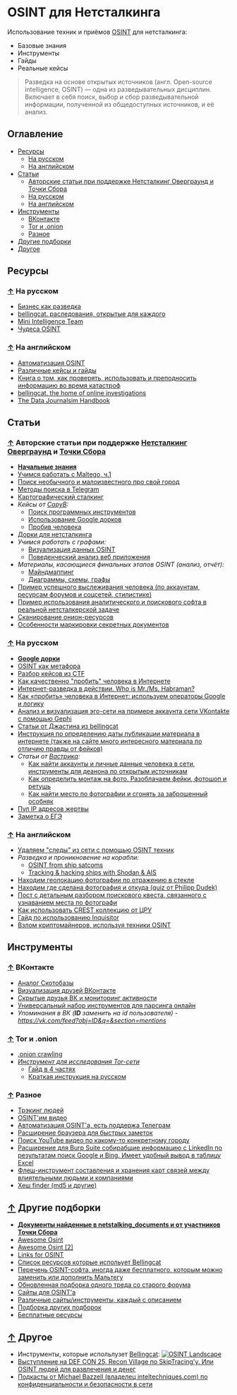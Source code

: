 # OSINT для Нетсталкинга

Использование техник и приёмов [OSINT](https://ru.wikipedia.org/wiki/OSINT) для нетсталкинга: 
- Базовые знания
- Инструменты
- Гайды
- Реальные кейсы

> Разведка на основе открытых источников (англ. Open-source intelligence, OSINT) — одна из разведывательных дисциплин. Включает в себя поиск, выбор и сбор разведывательной информации, полученной из общедоступных источников, и её анализ.


## Оглавление

- [Ресурсы](#Ресурсы)
  - [На русском](#-На-русском)
  - [На английском](#-На-английском)
- [Статьи](#Статьи)
  - [Авторские статьи при поддержке Нетсталкинг Оверграунд и Точки Сбора](#-Авторские-статьи-при-поддержке-Нетсталкинг-Оверграунд-и-Точки-Сбора)
  - [На русском](#-На-русском-1)
  - [На английском](#-На-английском-1)
- [Инструменты](#Инструменты)
  - [ВКонтакте](#-ВКонтакте)
  - [Tor и .onion](#-tor-и-onion)
  - [Разное](#-Разное)
- [Другие подборки](#-Другие-подборки)
- [Другое](#-Другое)


## Ресурсы

### [↑](#Оглавление) На русском

- [Бизнес как разведка](http://hrazvedka.ru)
- [bellingcat. раследования, открытые для каждого](https://ru.bellingcat.com)
- [Mini Intelligence Team](http://minteam.pw/)
- [Чудеса OSINT](https://t.me/russianosint)

### [↑](#Оглавление) На английском

- [Автоматизация OSINT](http://www.automatingosint.com/blog/)
- [Различные кейсы и гайды](https://exposingtheinvisible.org/)
- [Книга о том, как проверять, использовать и преподносить информацию во время катастроф](http://verificationhandbook.com/)
- [bellingcat. the home of online investigations](https://www.bellingcat.com/)
- [The Data Journalsim Handbook](https://datajournalismhandbook.org/)


## Статьи

### [↑](#Оглавление) Авторские статьи при поддержке [Нетсталкинг Оверграунд](https://vk.com/netover) и [Точки Сбора](https://t.me/netstalking)

- [**Начальные знания**](http://telegra.ph/OSINT-chto-ehto-i-chem-nam-polezno-06-24)
- [Учимся работать с Maltego, ч.1](http://telegra.ph/Maltego-priruchaem-12-29)
- [Поиск необычного и малоизвестного про свой город](https://t.me/netstalking_overground/37)
- [Методы поиска в Telegram](http://telegra.ph/Pervye-poiski-v-Telegram-12-09-2)
- [Картографический сталкинг](http://telegra.ph/Kartograficheskij-stalking-12-30)
- _Кейсы от [CapyB](https://t.me/Capy_B):_
  - [Поиск программных инструментов](http://telegra.ph/Pyatiminutnyj-kejs-po-OSINT-1-01-16)
  - [Использование Google дорков](http://telegra.ph/Pyatiminutnyj-kejs-po-OSINT-2-01-16)
  - [Пробив человека](http://telegra.ph/Pyatiminutnyj-kejs-po-OSINT-3-03-12)
- [Дорки для нетсталкинга](http://telegra.ph/Dorki-dlya-netstalkinga-11-15)
- _Учимся работать с графами:_
  - [Визуализация данных OSINT](http://telegra.ph/Rabota-s-grafami-ch1-Vizualizaciya-dannyh-OSINT-04-28)
  - [Поведенческий анализ веб приложения](http://telegra.ph/Rabota-s-grafami-ch2-Povedencheskij-analiz-veb-prilozheniya-04-28)
- _Материалы, касающиеся финальных этапов OSINT (анализ, отчёт):_
  - [Майндмаппинг](http://telegra.ph/Majndmapping-Nashi-znaniya-samye-krasivye-07-15)
  - [Диаграммы, схемы, графы](http://telegra.ph/Diagrammy-shemy-grafy-10-30)
- [Пример успешного выслеживания человека (по аккаунтам, ресурсам форумов и соцсетей, стилистике)](http://telegra.ph/Delo-Bogatova-Kto-takoj-Ajrat-Bashirov-05-02)
- [Пример использования аналитического и поискового софта в реальной нетсталкерской задаче](http://telegra.ph/Oni-vam-ne-novosti-04-16)
- [Сканирование онион-ресурсов](https://t.me/joinchat/AAAAAEmzkfIyn_sWn8oWNQ)
- [Особенности маркировки секретных документов ](https://telegra.ph/O-sekretnyh-dokumentah-01-13)

### [↑](#Оглавление) На русском

- [**Google дорки**](https://habrahabr.ru/post/283210/)
- [OSINT как метафора](https://kiwibyrd.org/2014/12/03/1415/)
- [Разбор кейсов из CTF](https://habrahabr.ru/post/338078/)
- [Как качественно "пробить" человека в Интернете](https://habrahabr.ru/company/echelon/blog/319334/)
- [Интернет-разведка в действии. Who is Mr./Ms. Habraman?](https://habrahabr.ru/company/echelon/blog/320270/)
- [Как «пробить» человека в Интернет: используем операторы Google и логику](https://habrahabr.ru/company/echelon/blog/321754/)
- [Анализ и визуализация эго-сети на примере аккаунта сети VKontakte с помощью Gephi](https://rcsoc.spbu.ru/v-pomoshch-polzovatelyam/433-gephi-analiz-i-vizualizatsiya-ego-seti-na-primere-akkaunta-vkontakte-vk-com.html)
- [Статьи от Джастина из bellingcat](https://ru.bellingcat.com/author/justin-seitz/)
- [Инструкция по определению даты публикации материала в интернете (также на сайте много интересного материала по отличию правды от фейков)](https://www.stopfake.org/kak-uznat-datu-publikatsii-materialov-v-internete/)
- _Статьи от [Вастрика](https://vas3k.ru):_
  - [Как найти аккаунты и личные данные человека в сети, инструменты для деанона по открытым источникам](http://vas3k.ru/blog/389/)
  - [Как определить монтаж на фото. Разоблачаем фейки, фотошоп и ретушь](http://vas3k.ru/blog/390/)
  - [Как найти место по фотографии и сгонять за заброшенный особняк](http://vas3k.ru/blog/388/)
- [Пул IP адресов жертвы](http://telegra.ph/YA-tvoj-IP-vychislyu-03-03)
- [Заметка о ЕГЭ](https://telegra.ph/Zametka-o-EGEH-07-01)

### [↑](#Оглавление) На английском

- [Удаляем "следы" из сети с помощью OSINT техник](https://www.learnallthethings.net/blog/2018/1/23/opting-out-like-a-boss-the-osint-way)
- _Разведка и проникновение на корабли:_
  - [OSINT from ship satcoms](https://www.pentestpartners.com/security-blog/osint-from-ship-satcoms/)
  - [Tracking & hacking ships with Shodan & AIS](https://www.pentestpartners.com/security-blog/tracking-hacking-ships-with-shodan-ais/)
- [Находим геолокацию фотографии по отражению в стекле](https://ioactive.com/glass-reflections-in-pictures-osint-more-accurate-location/)
- [Находим где сделана фотография и откуда (quiz от Philipp Dudek)](https://medium.com/@sector035/quiztime-the-one-that-got-me-started-5a522c76bc89)
- [Пост с детальным разбором поискового квеста, связанного с узнаванием места по фотографи](https://medium.com/@sector035/quiztime-february-28-2018-5a30deeaf4a6)
- [Как использовать CREST коллекцию от ЦРУ](http://www.thephora.net/forum/showthread.php?t=118095)
- [Гайд по использованию Inquisitor](https://penafieljlm.com/2017/07/14/inquisitor/#inquisitor)
- [Взлом криптомайнеров, используя техники OSINT](https://medium.com/@s3yfullah/hacking-cryptocurrency-miners-with-osint-techniques-677bbb3e0157)


## Инструменты

### [↑](#Оглавление) ВКонтакте

- [Аналог Скотобазы](http://bazaman.ru/)
- [Визуализация друзей ВКонтакте](https://www.yasiv.com/vk)
- [Скрытые друзья ВК и мониторинг активности](https://220vk.com/)
- [Универсальный набор инструментов для парсинга онлайн](https://vk.barkov.net/)
- _Упоминания в ВК (**ID** заменить на id пользователя) - https://vk.com/feed?obj=ID&q=&section=mentions_

### [↑](#Оглавление) Tor и .onion

- [.onion crawling](https://github.com/DedSecInside/TorBoT)
- _[Инструмент для исследования Tor-сети](https://github.com/s-rah/onionscan)_
  - [Гайд в 4 частях](https://github.com/BaltimoreChad/pyOnionScan)
  - [Краткая инструкция на русском](https://codeby.net/forum/threads/onionscan.60969/)

### [↑](#Оглавление) Разное

- [Трэкинг людей](https://github.com/boxug/trape)
- [OSINT'им видео](http://www.invid-project.eu/tools-and-services/invid-verification-plugin/)
- [Автоматизация OSINT'а, есть поддержа Телеграм](https://github.com/Te-k/harpoon)
- [Расширение браузера для быстрых заметок](https://mozgi.net/HowTo)
- [Поиск YouTube видео по какому-то конкретному городу](http://youtube.github.io/geo-search-tool/search.html)
- [Расширение для Burp Suite собирабщие информацию с LinkedIn по результатам поиск Google и Bing. Имеет удобный вывод в таблицу Excel](https://github.com/clr2of8/GatherContacts)
- [Флеш-инструмент составления и хранения карт связей между влиятельными людьми и компаниями](http://www.theyrule.net/)
- [Хеш finder (md5 и другие)](http://finder.insidepro.team/)


## [↑](#Оглавление) Другие подборки

- **[Документы найденные в netstalking_documents и от участников Точки Сбора](https://yadi.sk/d/kRpGIR6U3VgmeM)**
- [Awesome Osint](https://github.com/jivoi/awesome-osint)
- [Awesome Osint [2]](https://github.com/Ph055a/awesome_osint)
- [Links for OSINT](http://www.onstrat.com/osint/)
- [Список ресурсов которые испольует Bellingcat](https://docs.google.com/document/d/1BfLPJpRtyq4RFtHJoNpvWQjmGnyVkfE2HYoICKOGguA/edit#)
- [Перечень OSINT-софта, иногда даже бесплатного, которым можно заменить или дополнить Мальтегу](https://pastebin.com/gzELdhgG)
- [Обновленная подборка одного треда со старого форума](https://cryptpad.fr/pad/#/1/view/qigKGaKaCcaVWmUcVCb-6w/KOWWSMpbJwB4CuzPyh0jWIRy3S7MXGqXHiMI5WMMwUQ/)
- [Сайты для OSINT'а](https://midasearch.org/osint-websites/)
- [Различные сайты/инструменты, каждый с описанием](https://tomokodiscovery.com/free-tools-osint-socmint-dark-web-darknet-tor-bitcoin/)
- [Подборка других подборок](https://drive.google.com/drive/folders/0BwyWDQ59jRVGMFp3UnBfeUEzanM)
- [Бесплатные ресурсы](https://www.toddington.com/resources/)


## [↑](#Оглавление) Другое

- Инструменты, которые испольлузет [Bellingcat](https://www.bellingcat.com/):
[![OSINT Landscape](7b029189dc5caa545a167.png "Инструменты, которые испольлузет Bellingcat")](https://raw.githubusercontent.com/S0Ulle33/netstalking-osint/master/7b029189dc5caa545a167.png)
- [Выступление на DEF CON 25, Recon Village по SkipTracing'у. Или OSINT людей для развлечения и денег](http://www.youtube.com/watch?feature=player_embedded&v=uBy2N0NmS2o)
- [Подкасты от Michael Bazzell (владелец inteltechniques.com) по конфиденциальности и безопасности в сети](https://inteltechniques.com/podcast.html)

